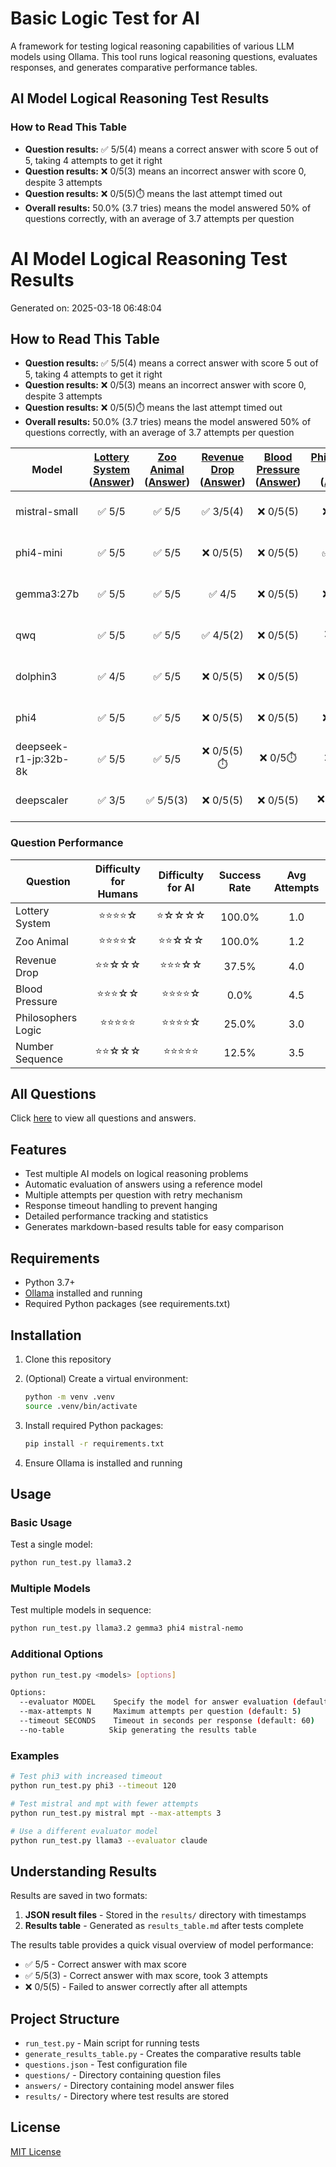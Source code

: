 # Basic Logic Test for AI

A framework for testing logical reasoning capabilities of various LLM models using Ollama. This tool runs logical reasoning questions, evaluates responses, and generates comparative performance tables.

## AI Model Logical Reasoning Test Results

### How to Read This Table

- **Question results:** ✅ 5/5(4) means a correct answer with score 5 out of 5, taking 4 attempts to get it right
- **Question results:** ❌ 0/5(3) means an incorrect answer with score 0, despite 3 attempts
- **Question results:** ❌ 0/5(5)⏱️ means the last attempt timed out
- **Overall results:** 50.0% (3.7 tries) means the model answered 50% of questions correctly, with an average of 3.7 attempts per question

<!-- BEGIN_RESULTS_TABLE -->
# AI Model Logical Reasoning Test Results

Generated on: 2025-03-18 06:48:04

## How to Read This Table

- **Question results:** ✅ 5/5(4) means a correct answer with score 5 out of 5, taking 4 attempts to get it right
- **Question results:** ❌ 0/5(3) means an incorrect answer with score 0, despite 3 attempts
- **Question results:** ❌ 0/5(5)⏱️ means the last attempt timed out
- **Overall results:** 50.0% (3.7 tries) means the model answered 50% of questions correctly, with an average of 3.7 attempts per question

| Model | [Lottery System](questions/q1.md)<br>([Answer](answers/a1.md)) | [Zoo Animal](questions/q2.md)<br>([Answer](answers/a2.md)) | [Revenue Drop](questions/q3.md)<br>([Answer](answers/a3.md)) | [Blood Pressure](questions/q4.md)<br>([Answer](answers/a4.md)) | [Philosophers Logic](questions/q5.md)<br>([Answer](answers/a5.md)) | [Number Sequence](questions/q6.md)<br>([Answer](answers/a6.md)) | Total | % |
| --- | :---: | :---: | :---: | :---: | :---: | :---: | :---: | :---: |
| mistral-small | ✅ 5/5 | ✅ 5/5 | ✅ 3/5(4) | ❌ 0/5(5) | ❌ 0/5(5) | ✅ 5/5 | 18/30 | 66.7% (2.8 tries) |
| phi4-mini | ✅ 5/5 | ✅ 5/5 | ❌ 0/5(5) | ❌ 0/5(5) | ✅ 5/5(4) | ❌ 0/5(5) | 15/30 | 50.0% (3.5 tries) |
| gemma3:27b | ✅ 5/5 | ✅ 5/5 | ✅ 4/5 | ❌ 0/5(5) | ❌ 0/5(5) | ❌ 0/5(5) | 14/30 | 50.0% (3.0 tries) |
| qwq | ✅ 5/5 | ✅ 5/5 | ✅ 4/5(2) | ❌ 0/5(5) | ❌ 0/5⏱️ | ❌ 0/5⏱️ | 14/30 | 50.0% (1.8 tries) |
| dolphin3 | ✅ 4/5 | ✅ 5/5 | ❌ 0/5(5) | ❌ 0/5(5) | ✅ 5/5 | ❌ 0/5(5) | 14/30 | 50.0% (3.0 tries) |
| phi4 | ✅ 5/5 | ✅ 5/5 | ❌ 0/5(5) | ❌ 0/5(5) | ❌ 3/5(5) | ❌ 0/5(5) | 13/30 | 33.3% (3.7 tries) |
| deepseek-r1-jp:32b-8k | ✅ 5/5 | ✅ 5/5 | ❌ 0/5(5)⏱️ | ❌ 0/5⏱️ | ❌ 0/5⏱️ | ❌ 0/5⏱️ | 10/30 | 33.3% (1.7 tries) |
| deepscaler | ✅ 3/5 | ✅ 5/5(3) | ❌ 0/5(5) | ❌ 0/5(5) | ❌ 0/5(2)⏱️ | ❌ 0/5(5) | 8/30 | 33.3% (3.5 tries) |

### Question Performance

| Question | Difficulty for Humans | Difficulty for AI | Success Rate | Avg Attempts |
| --- | :---: | :---: | :---: | :---: |
| Lottery System | ⭐⭐⭐⭐☆ | ⭐☆☆☆☆ | 100.0% | 1.0 |
| Zoo Animal | ⭐⭐⭐⭐☆ | ⭐⭐☆☆☆ | 100.0% | 1.2 |
| Revenue Drop | ⭐⭐☆☆☆ | ⭐⭐⭐☆☆ | 37.5% | 4.0 |
| Blood Pressure | ⭐⭐⭐☆☆ | ⭐⭐⭐⭐☆ | 0.0% | 4.5 |
| Philosophers Logic | ⭐⭐⭐⭐⭐ | ⭐⭐⭐⭐☆ | 25.0% | 3.0 |
| Number Sequence | ⭐⭐☆☆☆ | ⭐⭐⭐⭐⭐ | 12.5% | 3.5 |

<!-- END_RESULTS_TABLE -->

## All Questions

Click [here](questions.md) to view all questions and answers.

## Features

- Test multiple AI models on logical reasoning problems
- Automatic evaluation of answers using a reference model
- Multiple attempts per question with retry mechanism
- Response timeout handling to prevent hanging
- Detailed performance tracking and statistics
- Generates markdown-based results table for easy comparison

## Requirements

- Python 3.7+
- [Ollama](https://ollama.ai/) installed and running
- Required Python packages (see requirements.txt)

## Installation

1. Clone this repository
2. (Optional) Create a virtual environment:

    ```bash
    python -m venv .venv
    source .venv/bin/activate
    ```
3. Install required Python packages:

    ```bash
    pip install -r requirements.txt
    ```

3. Ensure Ollama is installed and running

## Usage

### Basic Usage

Test a single model:

```bash
python run_test.py llama3.2
```

### Multiple Models

Test multiple models in sequence:

```bash
python run_test.py llama3.2 gemma3 phi4 mistral-nemo
```

### Additional Options

```bash
python run_test.py <models> [options]

Options:
  --evaluator MODEL    Specify the model for answer evaluation (default: gemma3:27b)
  --max-attempts N     Maximum attempts per question (default: 5)
  --timeout SECONDS    Timeout in seconds per response (default: 60)
  --no-table          Skip generating the results table
```

### Examples

```bash
# Test phi3 with increased timeout
python run_test.py phi3 --timeout 120

# Test mistral and mpt with fewer attempts
python run_test.py mistral mpt --max-attempts 3

# Use a different evaluator model
python run_test.py llama3 --evaluator claude
```

## Understanding Results

Results are saved in two formats:

1. **JSON result files** - Stored in the `results/` directory with timestamps
2. **Results table** - Generated as `results_table.md` after tests complete

The results table provides a quick visual overview of model performance:
- ✅ 5/5 - Correct answer with max score
- ✅ 5/5(3) - Correct answer with max score, took 3 attempts
- ❌ 0/5(5) - Failed to answer correctly after all attempts

## Project Structure

- `run_test.py` - Main script for running tests
- `generate_results_table.py` - Creates the comparative results table
- `questions.json` - Test configuration file
- `questions/` - Directory containing question files
- `answers/` - Directory containing model answer files
- `results/` - Directory where test results are stored

## License

[MIT License](LICENSE)